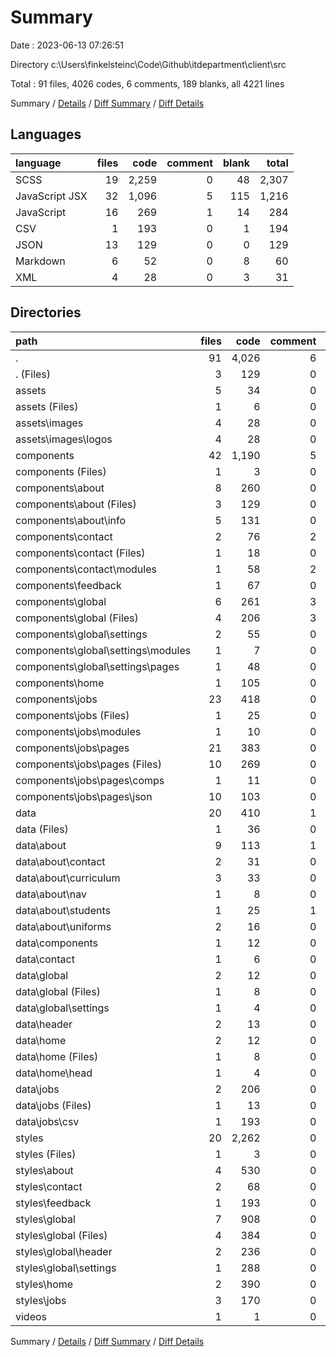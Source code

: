# Summary

Date : 2023-06-13 07:26:51

Directory c:\\Users\\finkelsteinc\\Code\\Github\\itdepartment\\client\\src

Total : 91 files,  4026 codes, 6 comments, 189 blanks, all 4221 lines

Summary / [Details](details.md) / [Diff Summary](diff.md) / [Diff Details](diff-details.md)

## Languages
| language | files | code | comment | blank | total |
| :--- | ---: | ---: | ---: | ---: | ---: |
| SCSS | 19 | 2,259 | 0 | 48 | 2,307 |
| JavaScript JSX | 32 | 1,096 | 5 | 115 | 1,216 |
| JavaScript | 16 | 269 | 1 | 14 | 284 |
| CSV | 1 | 193 | 0 | 1 | 194 |
| JSON | 13 | 129 | 0 | 0 | 129 |
| Markdown | 6 | 52 | 0 | 8 | 60 |
| XML | 4 | 28 | 0 | 3 | 31 |

## Directories
| path | files | code | comment | blank | total |
| :--- | ---: | ---: | ---: | ---: | ---: |
| . | 91 | 4,026 | 6 | 189 | 4,221 |
| . (Files) | 3 | 129 | 0 | 11 | 140 |
| assets | 5 | 34 | 0 | 5 | 39 |
| assets (Files) | 1 | 6 | 0 | 2 | 8 |
| assets\\images | 4 | 28 | 0 | 3 | 31 |
| assets\\images\\logos | 4 | 28 | 0 | 3 | 31 |
| components | 42 | 1,190 | 5 | 114 | 1,309 |
| components (Files) | 1 | 3 | 0 | 1 | 4 |
| components\\about | 8 | 260 | 0 | 24 | 284 |
| components\\about (Files) | 3 | 129 | 0 | 12 | 141 |
| components\\about\\info | 5 | 131 | 0 | 12 | 143 |
| components\\contact | 2 | 76 | 2 | 7 | 85 |
| components\\contact (Files) | 1 | 18 | 0 | 3 | 21 |
| components\\contact\\modules | 1 | 58 | 2 | 4 | 64 |
| components\\feedback | 1 | 67 | 0 | 6 | 73 |
| components\\global | 6 | 261 | 3 | 26 | 290 |
| components\\global (Files) | 4 | 206 | 3 | 21 | 230 |
| components\\global\\settings | 2 | 55 | 0 | 5 | 60 |
| components\\global\\settings\\modules | 1 | 7 | 0 | 2 | 9 |
| components\\global\\settings\\pages | 1 | 48 | 0 | 3 | 51 |
| components\\home | 1 | 105 | 0 | 5 | 110 |
| components\\jobs | 23 | 418 | 0 | 45 | 463 |
| components\\jobs (Files) | 1 | 25 | 0 | 3 | 28 |
| components\\jobs\\modules | 1 | 10 | 0 | 2 | 12 |
| components\\jobs\\pages | 21 | 383 | 0 | 40 | 423 |
| components\\jobs\\pages (Files) | 10 | 269 | 0 | 38 | 307 |
| components\\jobs\\pages\\comps | 1 | 11 | 0 | 2 | 13 |
| components\\jobs\\pages\\json | 10 | 103 | 0 | 0 | 103 |
| data | 20 | 410 | 1 | 9 | 420 |
| data (Files) | 1 | 36 | 0 | 1 | 37 |
| data\\about | 9 | 113 | 1 | 2 | 116 |
| data\\about\\contact | 2 | 31 | 0 | 0 | 31 |
| data\\about\\curriculum | 3 | 33 | 0 | 0 | 33 |
| data\\about\\nav | 1 | 8 | 0 | 0 | 8 |
| data\\about\\students | 1 | 25 | 1 | 2 | 28 |
| data\\about\\uniforms | 2 | 16 | 0 | 0 | 16 |
| data\\components | 1 | 12 | 0 | 2 | 14 |
| data\\contact | 1 | 6 | 0 | 0 | 6 |
| data\\global | 2 | 12 | 0 | 1 | 13 |
| data\\global (Files) | 1 | 8 | 0 | 0 | 8 |
| data\\global\\settings | 1 | 4 | 0 | 1 | 5 |
| data\\header | 2 | 13 | 0 | 0 | 13 |
| data\\home | 2 | 12 | 0 | 1 | 13 |
| data\\home (Files) | 1 | 8 | 0 | 1 | 9 |
| data\\home\\head | 1 | 4 | 0 | 0 | 4 |
| data\\jobs | 2 | 206 | 0 | 2 | 208 |
| data\\jobs (Files) | 1 | 13 | 0 | 1 | 14 |
| data\\jobs\\csv | 1 | 193 | 0 | 1 | 194 |
| styles | 20 | 2,262 | 0 | 50 | 2,312 |
| styles (Files) | 1 | 3 | 0 | 2 | 5 |
| styles\\about | 4 | 530 | 0 | 1 | 531 |
| styles\\contact | 2 | 68 | 0 | 0 | 68 |
| styles\\feedback | 1 | 193 | 0 | 0 | 193 |
| styles\\global | 7 | 908 | 0 | 43 | 951 |
| styles\\global (Files) | 4 | 384 | 0 | 39 | 423 |
| styles\\global\\header | 2 | 236 | 0 | 1 | 237 |
| styles\\global\\settings | 1 | 288 | 0 | 3 | 291 |
| styles\\home | 2 | 390 | 0 | 2 | 392 |
| styles\\jobs | 3 | 170 | 0 | 2 | 172 |
| videos | 1 | 1 | 0 | 0 | 1 |

Summary / [Details](details.md) / [Diff Summary](diff.md) / [Diff Details](diff-details.md)